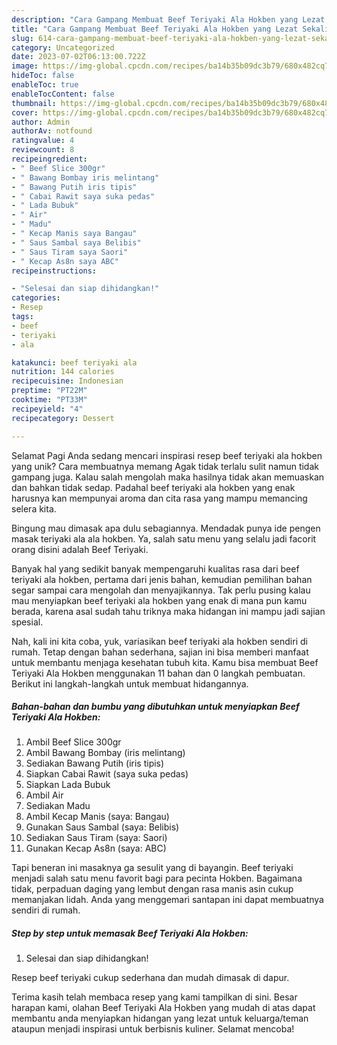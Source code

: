 ```yaml
---
description: "Cara Gampang Membuat Beef Teriyaki Ala Hokben yang Lezat Sekali"
title: "Cara Gampang Membuat Beef Teriyaki Ala Hokben yang Lezat Sekali"
slug: 614-cara-gampang-membuat-beef-teriyaki-ala-hokben-yang-lezat-sekali
category: Uncategorized
date: 2023-07-02T06:13:00.722Z
image: https://img-global.cpcdn.com/recipes/ba14b35b09dc3b79/680x482cq70/beef-teriyaki-ala-hokben-foto-resep-utama.jpg
hideToc: false
enableToc: true
enableTocContent: false
thumbnail: https://img-global.cpcdn.com/recipes/ba14b35b09dc3b79/680x482cq70/beef-teriyaki-ala-hokben-foto-resep-utama.jpg
cover: https://img-global.cpcdn.com/recipes/ba14b35b09dc3b79/680x482cq70/beef-teriyaki-ala-hokben-foto-resep-utama.jpg
author: Admin
authorAv: notfound
ratingvalue: 4
reviewcount: 8
recipeingredient:
- " Beef Slice 300gr"
- " Bawang Bombay iris melintang"
- " Bawang Putih iris tipis"
- " Cabai Rawit saya suka pedas"
- " Lada Bubuk"
- " Air"
- " Madu"
- " Kecap Manis saya Bangau"
- " Saus Sambal saya Belibis"
- " Saus Tiram saya Saori"
- " Kecap As8n saya ABC"
recipeinstructions:

- "Selesai dan siap dihidangkan!"
categories:
- Resep
tags:
- beef
- teriyaki
- ala

katakunci: beef teriyaki ala 
nutrition: 144 calories
recipecuisine: Indonesian
preptime: "PT22M"
cooktime: "PT33M"
recipeyield: "4"
recipecategory: Dessert

---
```



Selamat Pagi Anda sedang mencari inspirasi resep beef teriyaki ala hokben yang unik? Cara membuatnya memang Agak tidak terlalu sulit namun tidak gampang juga. Kalau salah mengolah maka hasilnya tidak akan memuaskan dan bahkan tidak sedap. Padahal beef teriyaki ala hokben yang enak harusnya kan mempunyai aroma dan cita rasa yang mampu memancing selera kita.


Bingung mau dimasak apa dulu sebagiannya. Mendadak punya ide pengen masak teriyaki ala ala hokben. Ya, salah satu menu yang selalu jadi facorit orang disini adalah Beef Teriyaki.

Banyak hal yang sedikit banyak mempengaruhi kualitas rasa dari beef teriyaki ala hokben, pertama dari jenis bahan, kemudian pemilihan bahan segar sampai cara mengolah dan menyajikannya. Tak perlu pusing kalau mau menyiapkan beef teriyaki ala hokben yang enak di mana pun kamu berada, karena asal sudah tahu triknya maka hidangan ini mampu jadi sajian spesial.


Nah, kali ini kita coba, yuk, variasikan beef teriyaki ala hokben sendiri di rumah. Tetap dengan bahan sederhana, sajian ini bisa memberi manfaat untuk membantu menjaga kesehatan tubuh kita. Kamu bisa membuat Beef Teriyaki Ala Hokben menggunakan 11 bahan dan 0 langkah pembuatan. Berikut ini langkah-langkah untuk membuat hidangannya.

<!--inarticleads1-->

##### Bahan-bahan dan bumbu yang dibutuhkan untuk menyiapkan Beef Teriyaki Ala Hokben:

1. Ambil  Beef Slice 300gr
1. Ambil  Bawang Bombay (iris melintang)
1. Sediakan  Bawang Putih (iris tipis)
1. Siapkan  Cabai Rawit (saya suka pedas)
1. Siapkan  Lada Bubuk
1. Ambil  Air
1. Sediakan  Madu
1. Ambil  Kecap Manis (saya: Bangau)
1. Gunakan  Saus Sambal (saya: Belibis)
1. Sediakan  Saus Tiram (saya: Saori)
1. Gunakan  Kecap As8n (saya: ABC)


Tapi beneran ini masaknya ga sesulit yang di bayangin. Beef teriyaki menjadi salah satu menu favorit bagi para pecinta Hokben. Bagaimana tidak, perpaduan daging yang lembut dengan rasa manis asin cukup memanjakan lidah. Anda yang menggemari santapan ini dapat membuatnya sendiri di rumah. 

<!--inarticleads2-->

##### Step by step untuk memasak Beef Teriyaki Ala Hokben:


1. Selesai dan siap dihidangkan!

Resep beef teriyaki cukup sederhana dan mudah dimasak di dapur. 

Terima kasih telah membaca resep yang kami tampilkan di sini. Besar harapan kami, olahan Beef Teriyaki Ala Hokben yang mudah di atas dapat membantu anda menyiapkan hidangan yang lezat untuk keluarga/teman ataupun menjadi inspirasi untuk berbisnis kuliner. Selamat mencoba!

